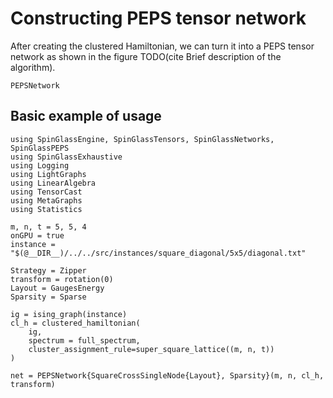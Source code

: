 # Constructing PEPS tensor network

After creating the clustered Hamiltonian, we can turn it into a PEPS tensor network as shown in the figure TODO(cite Brief description of the algorithm). 

```@docs
PEPSNetwork
```

## Basic example of usage

```@example
using SpinGlassEngine, SpinGlassTensors, SpinGlassNetworks, SpinGlassPEPS
using SpinGlassExhaustive
using Logging
using LightGraphs
using LinearAlgebra
using TensorCast
using MetaGraphs
using Statistics

m, n, t = 5, 5, 4
onGPU = true
instance = "$(@__DIR__)/../../src/instances/square_diagonal/5x5/diagonal.txt"

Strategy = Zipper
transform = rotation(0)
Layout = GaugesEnergy
Sparsity = Sparse

ig = ising_graph(instance)
cl_h = clustered_hamiltonian(
    ig,
    spectrum = full_spectrum,
    cluster_assignment_rule=super_square_lattice((m, n, t))
)

net = PEPSNetwork{SquareCrossSingleNode{Layout}, Sparsity}(m, n, cl_h, transform)
```
